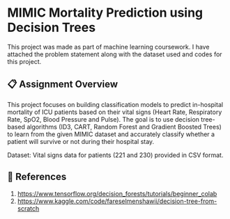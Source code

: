 # MIMIC Mortality Prediction using Decision Trees

This project was made as part of machine learning coursework. I have attached the problem statement along with the dataset used and codes for this project.

## 📋 Assignment Overview

This project focuses on building classification models to predict in-hospital mortality of ICU patients based on their vital signs (Heart Rate, Respiratory Rate, SpO2, Blood Pressure and Pulse). The goal is to use decision tree-based algorithms (ID3, CART, Random Forest and Gradient Boosted Trees) to learn from the given MIMIC dataset and accurately classify whether a patient will survive or not during their hospital stay.

Dataset:
Vital signs data for patients (221 and 230) provided in CSV format.

## 🔗 References
1. https://www.tensorflow.org/decision_forests/tutorials/beginner_colab
2. https://www.kaggle.com/code/fareselmenshawii/decision-tree-from-scratch
